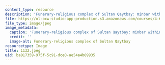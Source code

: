 ```yaml
---
content_type: resource
description: 'Funerary-religious complex of Sultan Qaytbay: minbar within the mosque.'
file: https://ol-ocw-studio-app-production.s3.amazonaws.com/courses/4-615-the-architecture-of-cairo-spring-2002/ba817359975f5c91dce0ae54a4b89935_1132.jpeg
file_type: image/jpeg
image_metadata:
  caption: 'Funerary-religious complex of Sultan Qaytbay: minbar within the mosque.'
  credit: ''
  image-alt: Funerary-religious complex of Sultan Qaytbay
resourcetype: Image
title: 1132.jpeg
uid: ba817359-975f-5c91-dce0-ae54a4b89935
---
```

